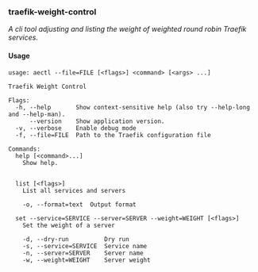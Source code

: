 ### traefik-weight-control

*A cli tool adjusting and listing the weight of weighted round robin Traefik services.*

#### Usage
```
usage: aectl --file=FILE [<flags>] <command> [<args> ...]

Traefik Weight Control

Flags:
  -h, --help       Show context-sensitive help (also try --help-long and --help-man).
      --version    Show application version.
  -v, --verbose    Enable debug mode
  -f, --file=FILE  Path to the Traefik configuration file

Commands:
  help [<command>...]
    Show help.


  list [<flags>]
    List all services and servers

    -o, --format=text  Output format

  set --service=SERVICE --server=SERVER --weight=WEIGHT [<flags>]
    Set the weight of a server

    -d, --dry-run          Dry run
    -s, --service=SERVICE  Service name
    -n, --server=SERVER    Server name
    -w, --weight=WEIGHT    Server weight
```